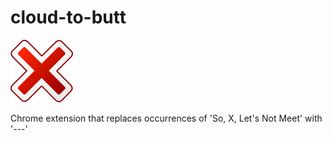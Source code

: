 cloud-to-butt
=============

![](logo.png)

Chrome extension that replaces occurrences of 'So, X, Let's Not Meet' with '---'
